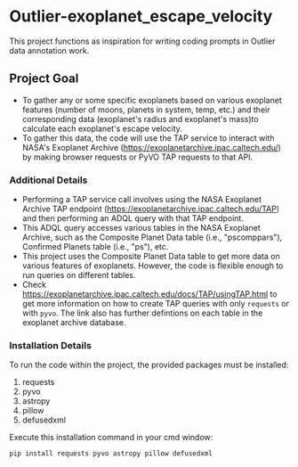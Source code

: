 # Outlier-exoplanet_escape_velocity
This project functions as inspiration for writing coding prompts in Outlier data annotation work. 

## Project Goal
- To gather any or some specific exoplanets based on various exoplanet features (number of moons, planets in system, temp, etc.) 
  and their corresponding data (exoplanet's radius and exoplanet's mass)to calculate each exoplanet's escape velocity.
- To gather this data, the code will use the TAP service to interact with NASA's Exoplanet Archive (https://exoplanetarchive.ipac.caltech.edu/)
  by making browser requests or PyVO TAP requests to that API.

### Additional Details
- Performing a TAP service call involves using the NASA Exoplanet Archive TAP endpoint (https://exoplanetarchive.ipac.caltech.edu/TAP)
  and then performing an ADQL query with that TAP endpoint.
- This ADQL query accesses various tables in the NASA Exoplanet Archive, such as the Composite Planet Data table (i.e., "pscomppars"),
  Confirmed Planets table (i.e., "ps"), etc.
- This project uses the Composite Planet Data table to get more data on various features of exoplanets. However, the code is flexible
  enough to run queries on different tables.
- Check https://exoplanetarchive.ipac.caltech.edu/docs/TAP/usingTAP.html to get more information on how to create TAP queries
  with only `requests` or with `pyvo`. The link also has further defintions on each table in the exoplanet archive database.

### Installation Details
To run the code within the project, the provided packages must be installed:
1. requests
2. pyvo
3. astropy
4. pillow
5. defusedxml

Execute this installation command in your cmd window:

```bash
pip install requests pyvo astropy pillow defusedxml
```
